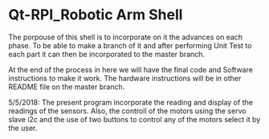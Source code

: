 # Qt-RPI_Robotic Arm Shell

The porpouse of this shell is to incorporate on it the advances on each phase. To be able to make a branch of it and 
after performing Unit Test to each part it can then be incorporated to the master branch. 

At the end of the process in here we will have the final code and Software instructions to make it 
work.
The hardware instructions will be in other README file on the master branch.

5/5/2018:
The present program incorporate the reading and display of the readings of the sensors. Also, the controll of the motors using the servo slave i2c and the use of two buttons to control any of the motors select it by the user.


